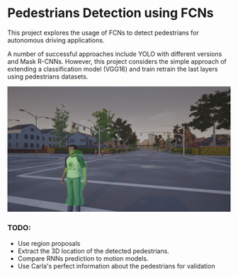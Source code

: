 # Pedestrians Detection using FCNs

This project explores the usage of FCNs to detect pedestrians for autonomous driving applications.

A number of successful approaches include YOLO with different versions and Mask R-CNNs. However, this project considers 
the simple approach of extending a classification model (VGG16) and train retrain the last layers 
using pedestrians datasets.  

![Alt text](images/segmentation_sample.png?raw=true "Sample segmentation")


### TODO:

* Use region proposals
* Extract the 3D location of the detected pedestrians.
* Compare RNNs prediction to motion models.
* Use Carla's perfect information about the pedestrians for validation